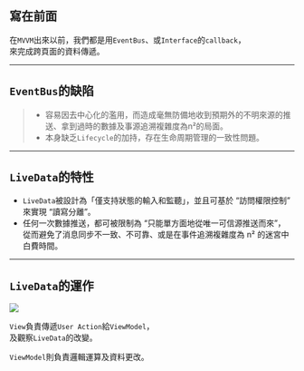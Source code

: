 
## 寫在前面

在`MVVM`出來以前，我們都是用`EventBus`、或`Interface`的`callback`，  
來完成跨頁面的資料傳遞。  

--- 

## `EventBus`的缺陷
> - 容易因去中心化的濫用，而造成毫無防備地收到預期外的不明來源的推送、拿到過時的數據及事源追溯複雜度為n²的局面。
> - 本身缺乏`Lifecycle`的加持，存在生命周期管理的一致性問題。

---

## `LiveData`的特性
- `LiveData`被設計為「僅支持狀態的輸入和監聽」，並且可基於 “訪問權限控制” 來實現 “讀寫分離”。
- 任何一次數據推送，都可被限制為 “只能單方面地從唯一可信源推送而來”，  
  從而避免了消息同步不一致、不可靠、或是在事件追溯複雜度為 n² 的迷宮中白費時間。
---

## `LiveData`的運作
![](https://402850431.github.io/livedata.png)

`View`負責傳遞`User Action`給`ViewModel`，  
及觀察`LiveData`的改變。

`ViewModel`則負責邏輯運算及資料更改。
